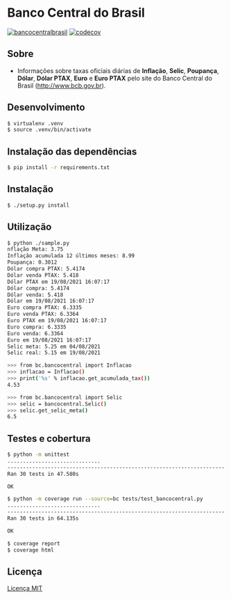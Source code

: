 # Banco Central do Brasil

[![bancocentralbrasil](https://github.com/open-bacen/bancocentralbrasil/actions/workflows/main.yml/badge.svg)](https://github.com/open-bacen/bancocentralbrasil/actions/workflows/main.yml)
[![codecov](https://codecov.io/gh/open-bacen/bancocentralbrasil/branch/main/graph/badge.svg)](https://codecov.io/gh/open-bacen/bancocentralbrasil) 


Sobre
-------

  * Informações sobre taxas oficiais diárias de **Inflação**, **Selic**, **Poupança**, **Dólar**, **Dólar PTAX**, **Euro** e **Euro PTAX** pelo site do Banco Central do Brasil (http://www.bcb.gov.br).

Desenvolvimento
-------

 ```sh
$ virtualenv .venv
$ source .venv/bin/activate
```

Instalação das dependências
-------

```bash
$ pip install -r requirements.txt
```

Instalação
-------

```bash
$ ./setup.py install
```

Utilização
-------

```bash
$ python ./sample.py
nflação Meta: 3.75
Inflação acumulada 12 últimos meses: 8.99
Poupança: 0.3012
Dólar compra PTAX: 5.4174
Dólar venda PTAX: 5.418
Dólar PTAX em 19/08/2021 16:07:17
Dólar compra: 5.4174
Dólar venda: 5.418
Dólar em 19/08/2021 16:07:17
Euro compra PTAX: 6.3335
Euro venda PTAX: 6.3364
Euro PTAX em 19/08/2021 16:07:17
Euro compra: 6.3335
Euro venda: 6.3364
Euro em 19/08/2021 16:07:17
Selic meta: 5.25 em 04/08/2021
Selic real: 5.15 em 19/08/2021
```

```bash
>>> from bc.bancocentral import Inflacao
>>> inflacao = Inflacao()
>>> print('%s' % inflacao.get_acumulada_tax())
4.53
```

```bash
>>> from bc.bancocentral import Selic
>>> selic = bancocentral.Selic()
>>> selic.get_selic_meta()
6.5
```

Testes e cobertura
---------

```bash
$ python -m unittest
..............................
----------------------------------------------------------------------
Ran 30 tests in 47.580s

OK
```

```bash
$ python -m coverage run --source=bc tests/test_bancocentral.py
..............................
----------------------------------------------------------------------
Ran 30 tests in 64.135s

OK
```

```bash
$ coverage report
$ coverage html
```


Licença
-------

[Licença MIT](LICENSE)
